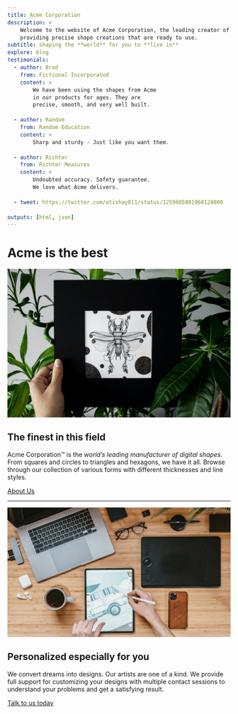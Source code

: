 ```yaml
---
title: Acme Corporation
description: >
    Welcome to the website of Acme Corporation, the leading creator of digital shapes on the planet,
    providing precise shape creations that are ready to use.
subtitle: shaping the **world** for you to **live in**
explore: blog
testimonials:
  - author: Brad
    from: Fictional Incorporated
    content: >
        We have been using the shapes from Acme 
        in our products for ages. They are 
        precise, smooth, and very well built.

  - author: Random
    from: Random Education
    content: >
        Sharp and sturdy - Just like you want them.

  - author: Richter
    from: Richter Measures
    content: >
        Undoubted accuracy. Safety guarantee. 
        We love what Acme delivers.

  - tweet: https://twitter.com/atishay811/status/1259605801968128000

outputs: [html, json]
---
```


# Acme is the **best**

![about us](about.jpg)

## The finest in this field

Acme Corporation&trade; is the _world’s leading manufacturer of digital shapes_. From squares and circles to triangles and hexagons, we have it all. Browse through our collection of various forms with different thicknesses and line styles.

[About Us](./about)

* * *

![contact us](contact.jpg)

## Personalized especially for you

We convert dreams into designs. Our artists are one of a kind. We provide full support for customizing your designs with multiple contact sessions to understand your problems and get a satisfying result.

[Talk to us today](./contact)

